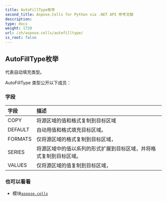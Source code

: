 ```yaml
---
title: AutoFillType枚举
second_title: Aspose.Cells for Python via .NET API 参考文献
description:
type: docs
weight: 1720
url: /zh/aspose.cells/autofilltype/
is_root: false
---
```

## AutoFillType枚举
代表自动填充类型。



AutoFillType 类型公开以下成员：

### 字段
|字段|描述|
| :- | :- |
| COPY |将源区域的值和格式复制到目标区域|
| DEFAULT |自动用值和格式填充目标区域。|
| FORMATS |仅将源区域的格式复制到目标区域，|
| SERIES |将源区域中的值以系列的形式扩展到目标区域，并将格式复制到目标区域。|
| VALUES |仅将源区域的值复制到目标区域，|



### 也可以看看
* 模块[`aspose.cells`](..)
